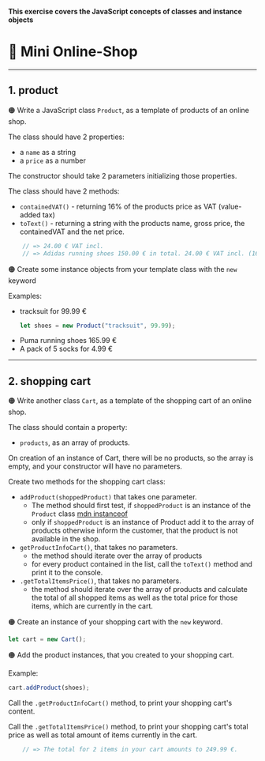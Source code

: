 **This exercise covers the JavaScript concepts of classes and instance objects**

# :shopping_cart: Mini Online-Shop 

---


## 1. product
:orange_circle: Write a JavaScript class `Product`, as a template of products of an online shop.

The class should have 2 properties:
* a `name` as a string
* a `price` as a number

The constructor should take 2 parameters initializing those properties.

The class should have 2 methods:
* `containedVAT()` - returning 16% of the products price as VAT (value-added tax)
* `toText()` - returning a string with the products name, gross price, the containedVAT and the net price. 

```javascript
    // => 24.00 € VAT incl.
    // => Adidas running shoes 150.00 € in total. 24.00 € VAT incl. (16%).
```

:orange_circle: Create some instance objects from your template class with the `new` keyword 

Examples:
* tracksuit for 99.99 €
    ```javascript
    let shoes = new Product("tracksuit", 99.99);
    ```
* Puma running shoes 165.99 €
* A pack of 5 socks for 4.99 €

---
## 2. shopping cart

:orange_circle: Write another class `Cart`, as a template of the shopping cart of an online shop.

The class should contain a property:
* `products`, as an array of products.

On creation of an instance of Cart, there will be no products, so the array is empty, and your constructor will have no parameters.

Create two methods for the shopping cart class:
* `addProduct(shoppedProduct)` that takes one parameter.
    * The method should first test, if `shoppedProduct` is an instance of the `Product` class  [mdn instanceof](https://developer.mozilla.org/en-US/docs/Web/JavaScript/Reference/Operators/instanceof) 
    * only if `shoppedProduct` is an instance of Product add it to the array of products otherwise inform the customer, that the product is not available in the shop.
* `getProductInfoCart()`, that takes no parameters.
    * the method should iterate over the array of products
    * for every product contained in the list, call the `toText()` method and print it to the console.
* `.getTotalItemsPrice()`, that takes no parameters.
    * the method should iterate over the array of products and calculate the total of all shopped items as well as the total price for those items, which are currently in the cart.
 


:orange_circle: Create an instance of your shopping cart with the `new` keyword.
```javascript
let cart = new Cart();
```

:orange_circle: Add the product instances, that you created to your shopping cart.

Example:
```javascript
cart.addProduct(shoes);
```
Call the `.getProductInfoCart()` method, to print your shopping cart's content.

Call the `.getTotalItemsPrice()` method, to print your shopping cart's total price as well as total amount of items currently in the cart.



```javascript
    // => The total for 2 items in your cart amounts to 249.99 €.
```
